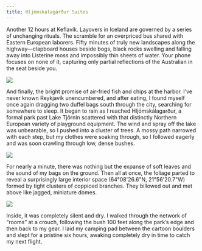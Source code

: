 ```yaml
---
title: Hljómskálagarður Suites
---
```

Another 12 hours at Keflavík. Layovers in Iceland are governed by a series of unchanging rituals. The scramble for an overpriced bus shared with Eastern European laborers. Fifty minutes of truly new landscapes along the highway—clapboard houses beside bogs, black rocks swelling and falling away into Listerine moss and impossibly thin sheets of water. Your phone focuses on none of it, capturing only partial reflections of the Australian in the seat beside you.

![](/posts/2018-09-17/icelandbush1.jpeg)

And finally, the bright promise of air-fried fish and chips at the harbor. I’ve never known Reykjavík unencumbered, and after eating, I found myself once again dragging two duffel bags south through the city, searching for somewhere to sleep. It began to rain as I reached Hljómskálagarður, a formal park past Lake Tjörnin scattered with that distinctly Northern European variety of playground equipment. The wind and spray off the lake was unbearable, so I pushed into a cluster of trees. A mossy path narrowed with each step, but my clothes were soaking through, so I followed eagerly and was soon crawling through low, dense bushes. 

![](/posts/2018-09-17/icelandbush2.jpeg)

For nearly a minute, there was nothing but the expanse of soft leaves and the sound of my bags on the ground. Then all at once, the foliage parted to reveal a surprisingly large interior space (64°08'26.6"N, 21°56'20.7"W) formed by tight clusters of coppiced branches. They billowed out and met above like jagged, miniature domes. 

![](/posts/2018-09-17/icelandbush3.jpeg)

Inside, it was completely silent and dry. I walked through the network of “rooms” at a crouch, following the bush 100 feet along the park’s edge and then back to my gear. I laid my camping pad between the cartoon boulders and slept for a pristine six hours, awaking completely dry in time to catch my next flight.